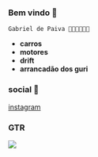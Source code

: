 ### Bem vindo 🎸

`Gabriel de Paiva 🤘🏻🤘🏻🤘🏻` 

- **carros**
- **motores**
- **drift**
- **arrancadão dos guri** 

### social 🎸

[instagram](https://www.instagram.com/gb2jz/)


### GTR

![](https://media1.tenor.com/m/wZEkIgZfbW8AAAAC/gtr-car.gif)
